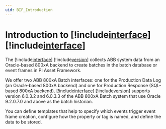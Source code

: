 ```yaml
---
uid: BIF_Introduction
---
```


# Introduction to [!include[interface](../includes/product-long.md)] [!include[interface](../includes/product-version.md)]

<!-- Add customized content between comments for the interace you're writing for -->

The [!include[interface](../includes/product-long.md)] [!include[version](../includes/product-version.md)] collects ABB system data from an Oracle-based 800xA backend to create batches in the batch database or event frames in PI Asset Framework.

We offer two ABB 800xA Batch interfaces: one for the Production Data Log (an Oracle-based 800xA backend) and one for Production Response (SQL-based 800xA backend). [!include[interface](../includes/product-long.md)] [!include[version](../includes/product-version.md)] supports version 6.0.3.2 and 6.0.3.3 of the ABB 800xA Batch system that use Oracle 9.2.0.7.0 and above as the batch historian.

You can define templates that help to specify which events trigger event frame creation, configure how the property or tag is named, and define the data to be stored.
